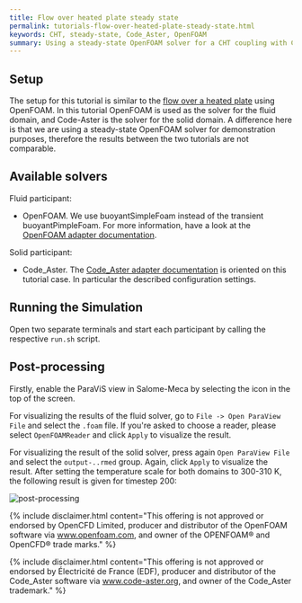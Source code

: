 ```yaml
---
title: Flow over heated plate steady state
permalink: tutorials-flow-over-heated-plate-steady-state.html
keywords: CHT, steady-state, Code_Aster, OpenFOAM
summary: Using a steady-state OpenFOAM solver for a CHT coupling with Code_Aster.
---
```


## Setup

The setup for this tutorial is similar to the [flow over a heated plate](tutorials-flow-over-heated-plate.html) using OpenFOAM. In this tutorial OpenFOAM is used as the solver for the fluid domain, and Code-Aster is the solver for the solid domain. A difference here is that we are using a steady-state OpenFOAM solver for demonstration purposes, therefore the results between the two tutorials are not comparable.


## Available solvers

Fluid participant:

* OpenFOAM. We use buoyantSimpleFoam instead of the transient buoyantPimpleFoam. For more information, have a look at the [OpenFOAM adapter documentation](adapter-openfoam-overview.html).

Solid participant:

* Code_Aster. The [Code_Aster adapter documentation](adapter-code_aster.html) is oriented on this tutorial case. In particular the described configuration settings.

## Running the Simulation

Open two separate terminals and start each participant by calling the respective `run.sh` script.

## Post-processing

Firstly, enable the ParaViS view in Salome-Meca by selecting the icon in the top of the screen.

For visualizing the results of the fluid solver, go to `File -> Open ParaView File` and select the `.foam` file. If you're asked to choose a reader, please select `OpenFOAMReader` and click `Apply` to visualize the result.

For visualizing the result of the solid solver, press again `Open ParaView File` and select the `output-..rmed` group. Again, click `Apply` to visualize the result. After setting the temperature scale for both domains to 300-310 K, the following result is given for timestep 200:

![post-processing](images/Post-processing.png)

{% include disclaimer.html content="This offering is not approved or endorsed by OpenCFD Limited, producer and distributor of the OpenFOAM software via www.openfoam.com, and owner of the OPENFOAM®  and OpenCFD®  trade marks." %}

{% include disclaimer.html content="This offering is not approved or endorsed by Électricité de France (EDF), producer and distributor of the Code_Aster software via www.code-aster.org, and owner of the Code_Aster trademark." %}

